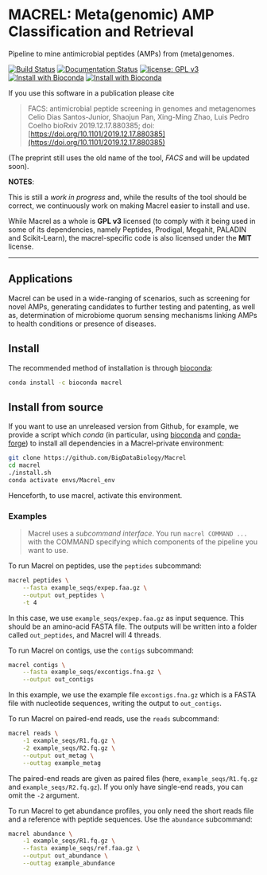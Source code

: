 # MACREL: Meta(genomic) AMP Classification and Retrieval

Pipeline to mine antimicrobial peptides (AMPs) from (meta)genomes.

[![Build Status](https://travis-ci.com/BigDataBiology/macrel.svg?branch=master)](https://travis-ci.com/BigDataBiology/macrel)
[![Documentation Status](https://readthedocs.org/projects/macrel/badge/?version=latest)](https://macrel.readthedocs.io/en/latest/?badge=latest)
[![license: GPL v3](https://img.shields.io/badge/License-GPLv3-blue.svg)](https://www.gnu.org/licenses/gpl-3.0)
[![Install with Bioconda](https://anaconda.org/bioconda/macrel/badges/installer/conda.svg)](https://anaconda.org/bioconda/macrel)
[![Install with Bioconda](https://anaconda.org/bioconda/macrel/badges/downloads.svg)](https://anaconda.org/bioconda/macrel)

If you use this software in a publication please cite

>   FACS: antimicrobial peptide screening in genomes and metagenomes
>   Celio Dias Santos-Junior, Shaojun Pan, Xing-Ming Zhao, Luis Pedro Coelho
>   bioRxiv 2019.12.17.880385; doi:
>   [https://doi.org/10.1101/2019.12.17.880385](https://doi.org/10.1101/2019.12.17.880385)

(The preprint still uses the old name of the tool, _FACS_ and will be updated
soon).

**NOTES**:

This is still a _work in progress_ and, while the results of the tool
should be correct, we continuously work on making Macrel easier to install and
use.

While Macrel as a whole is **GPL v3** licensed (to comply with it being used in
some of its dependencies, namely Peptides, Prodigal, Megahit, PALADIN and Scikit-Learn),
the macrel-specific code is also licensed under the **MIT** license.

---

## Applications

Macrel can be used in a wide-ranging of scenarios, such as screening for novel
AMPs, generating candidates to further testing and patenting, as well as,
determination of microbiome quorum sensing mechanisms linking AMPs to health
conditions or presence of diseases.

## Install

The recommended method of installation is through
[bioconda](https://anaconda.org/bioconda/macrel):

```bash
conda install -c bioconda macrel
```

## Install from source

If you want to use an unreleased version from Github, for example, we provide a
script which _conda_ (in particular, using
[bioconda](https://bioconda.github.io/) and
[conda-forge](https://conda-forge.org/)) to install all dependencies in a
Macrel-private environment:

```bash
git clone https://github.com/BigDataBiology/Macrel
cd macrel
./install.sh
conda activate envs/Macrel_env
```

Henceforth, to use macrel, activate this environment.

### Examples

> Macrel uses a _subcommand interface_. You run `macrel COMMAND ...` with the
> COMMAND specifying which components of the pipeline you want to use.

To run Macrel on peptides, use the `peptides` subcommand:

```bash
macrel peptides \
    --fasta example_seqs/expep.faa.gz \
    --output out_peptides \
    -t 4
```

In this case, we use `example_seqs/expep.faa.gz` as input sequence. This should
be an amino-acid FASTA file. The outputs will be written into a folder called
`out_peptides`, and Macrel will 4 threads.

To run Macrel on contigs, use the `contigs` subcommand:

```bash
macrel contigs \
    --fasta example_seqs/excontigs.fna.gz \
    --output out_contigs
```

In this example, we use the example file `excontigs.fna.gz` which is a FASTA
file with nucleotide sequences, writing the output to `out_contigs`.

To run Macrel on paired-end reads, use the `reads` subcommand:

```bash
macrel reads \
    -1 example_seqs/R1.fq.gz \
    -2 example_seqs/R2.fq.gz \
    --output out_metag \
    --outtag example_metag
```

The paired-end reads are given as paired files (here, `example_seqs/R1.fq.gz`
and `example_seqs/R2.fq.gz`). If you only have single-end reads, you can omit
the `-2` argument.

To run Macrel to get abundance profiles, you only need the short reads file
and a reference with peptide sequences. Use the `abundance` subcommand:


```bash
macrel abundance \
    -1 example_seqs/R1.fq.gz \
    --fasta example_seqs/ref.faa.gz \
    --output out_abundance \
    --outtag example_abundance
```
